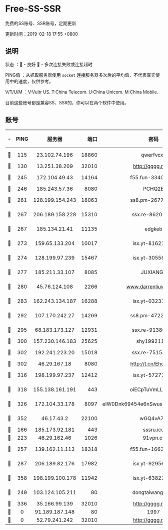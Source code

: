 # Free-SS-SSR

免费的SS账号、SSR账号，定期更新

更新时间：2019-02-18 17:55 +0800

## 说明

状态     ：🙂 - 良好 🙁 - 多次连接失败或连接超时

PING值   ：从抓取服务器使用 `socket` 连接服务器多次后的平均值，不代表真实使用中的速度，仅供参考。

V/T/U/M  ：V:Vultr US. T:China Telecom. U:China Unicom. M:China Mobile.

目前这些账号都是兼容SS、SSR的，你可以在两个软件中使用。

## 账号

|-|PING|服务器|端口|密码|加密方式|区域|V/T/U/M|
|:----:|:----:|:-----:|-----:|:----:|:----:|:----:|:----:|
|🙂|115|23.102.74.196|18860|qwerfvcxz|aes-256-gcm|JP|9↑/9↑/8↑/9↑|
|🙂|130|13.251.38.209|32010|http://gggg.rocks|chacha20|SG|8↑/10↑/9↑/10↑|
|🙂|245|172.104.49.43|14164|f55.fun-33406567|aes-256-cfb|SG|10↑/10↑/10↑/10↑|
|🙂|246|185.243.57.36|8080|PCHQ2E|rc4-md5|US|9↑/8↑/8↑/9↑|
|🙂|261|128.199.154.243|18063|ss8.pm-26776960|aes-256-cfb|SG|10↑/10↑/10↑/10↑|
|🙂|267|206.189.158.228|15310|ssx.re-86201886|aes-256-cfb|SG|10↑/10↑/10↑/10↑|
|🙂|267|185.134.21.41|11135|edgkeb|aes-256-cfb|GB|10↑/9↑/10↑/10↑|
|🙂|273|159.65.133.204|10017|isx.yt-81621873|aes-256-cfb|SG|10↑/10↑/10↑/10↑|
|🙂|274|128.199.97.239|15467|isx.yt-30558820|aes-256-cfb|SG|10↑/10↑/10↑/10↑|
|🙂|277|185.211.33.107|8085|JUXIANGE|aes-128-ctr|US|10↑/2↑/1↑/2↑|
|🙂|280|45.76.124.108|2266|www.darrenliuwei.com|aes-256-cfb|AU|10↑/10↑/9↑/10↑|
|🙂|283|162.243.134.187|16288|isx.yt-03231307|aes-256-cfb|US|7↑/10↑/10↑/10↑|
|🙂|292|107.170.242.27|14269|ss8.pm-47220788|aes-256-cfb|US|10↑/10↑/10↑/10↑|
|🙂|295|68.183.173.127|12931|ssx.re-91380385|aes-256-cfb|US|10↑/10↑/10↑/10↑|
|🙂|300|157.230.146.183|25625|shy19921124|rc4-md5|US|10↑/10↑/10↑/10↑|
|🙂|302|192.241.223.20|15018|ssx.re-75154549|aes-256-cfb|US|10↑/10↑/10↑/10↑|
|🙂|302|46.29.167.18|8080|http://t.cn/EhdmTxe|rc4-md5|RU|9↑/9↑/9↓/9↑|
|🙂|316|198.199.97.237|12412|isx.yt-57277437|aes-256-cfb|US|10↑/10↑/10↑/10↑|
|🙂|318|155.138.161.191|443|oiECpTuVmLLxk4Ts|aes-256-cfb|US|6↑/10↑/10↑/10↑|
|🙂|326|172.104.33.178|8097|eIW0Dnk69454e6nSwuspv9DmS201tQ0D|aes-256-cfb|SG|10↑/10↑/10↑/10↑|
|🙂|352|46.17.43.2|22100|wGQ4vA7D|aes-256-gcm|RU|4↓/10↑/10↑/10↑|
|🙂|166|185.173.92.181|443|sssru.icu|rc4-md5|RU|9↓/9↑/9↑/10↑|
|🙂|223|46.29.162.46|1026|91vpn.cf|rc4-md5|RU|7↑/9↑/10↑/10↑|
|🙂|257|139.162.11.113|18318|f55.fun-16631582|aes-256-cfb|SG|10↑/10↑/9↑/10↑|
|🙂|287|206.189.82.176|17982|isx.yt-92956496|aes-256-cfb|SG|10↑/10↑/10↑/10↑|
|🙂|358|198.199.100.178|11942|isx.yt-63827484|aes-256-cfb|US|10↑/10↑/10↑/10↑|
|🙁|249|103.124.105.211|80|dongtaiwang.com|aes-256-cfb|US|8↑/10↑/10↑/10↑|
|🙁|336|35.166.99.139|32010|http://gggg.rocks|chacha20|US|9↑/9↑/8↑/9↑|
|🙁|0|91.189.187.148|80|1997|chacha20|US|5↓/5↓/6↓/7↑|
|🙁|0|52.79.241.242|32010|http://gggg.rocks|chacha20|KR|10↑/7↑/9↑/9↑|
